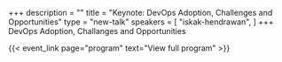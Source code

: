 +++
description = ""
title = "Keynote: DevOps Adoption, Challenges and Opportunities"
type = "new-talk"
speakers = [
        "iskak-hendrawan",
]
+++
DevOps Adoption, Challanges and Opportunities

{{< event_link page="program" text="View full program" >}}